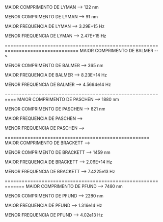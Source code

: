 MAIOR COMPRIMENTO DE LYMAN 
--> 122 nm

MENOR COMPRIMENTO DE LYMAN
--> 91 nm

MAIOR FREQUENCIA DE LYMAN
--> 3.29E+15 Hz

MENOR FREQUENCIA DE LYMAN 
--> 2.47E+15 Hz

================================================================================
MAIOR COMPRIMENTO DE BALMER 
--> 

MENOR COMPRIMENTO DE BALMER
--> 365 nm

MAIOR FREQUENCIA DE BALMER 
--> 8.23E+14 Hz

MENOR FREQUENCIA DE BALMER
--> 4.5694e14 Hz

==========================================================
MAIOR COMPRIMENTO DE PASCHEN
--> 1880 nm

MENOR COMPRIMENTO DE PASCHEN
--> 821 nm

MAIOR FREQUENCIA DE PASCHEN
-->

MENOR FREQUENCIA DE PASCHEN
-->

===================================================
MAIOR COMPRIMENTO DE BRACKETT
-->

MENOR COMPRIMENTO DE BRACKETT
--> 1459 nm

MAIOR FREQUENCIA DE BRACKETT
--> 2.06E+14 Hz

MENOR FREQUENCIA DE BRACKETT
--> 7.4225e13 Hz

=============================================================
MAIOR COMPRIMENTO DE PFUND
--> 7460 nm

MENOR COMPRIMENTO DE PFUND
--> 2280 nm

MAIOR FREQUENCIA DE PFUND
--> 1.316e14 Hz

MENOR FREQUENCIA DE PFUND
--> 4.02e13 Hz